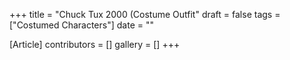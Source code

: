+++
title = "Chuck Tux 2000 (Costume Outfit"
draft = false
tags = ["Costumed Characters"]
date = ""

[Article]
contributors = []
gallery = []
+++